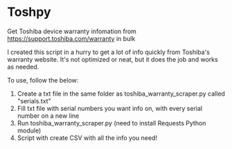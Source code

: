 # Toshpy

Get Toshiba device warranty infomation from https://support.toshiba.com/warranty in bulk 

I created this script in a hurry to get a lot of info quickly from Toshiba's warranty website. It's not optimized or neat, but it does the job and works as needed. 

To use, follow the below: 

1. Create a txt file in the same folder as toshiba_warranty_scraper.py called "serials.txt"
2. Fill txt file with serial numbers you want info on, with every serial number on a new line
3. Run toshiba_warranty_scraper.py (need to install Requests Python module)
4. Script with create CSV with all the info you need! 



